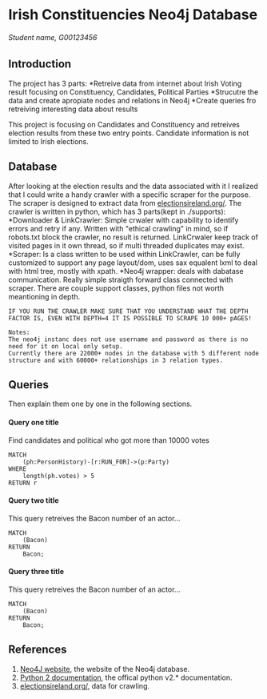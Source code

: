 # Irish Constituencies Neo4j Database
###### Student name, G00123456

## Introduction
The project has 3 parts:
*Retreive data from internet about Irish Voting result focusing on Constituency, Candidates, Political Parties
*Strucutre the data and create apropiate nodes and relations in Neo4j
*Create queries fro retreiving interesting data about results

This project is focusing on Candidates and Constituency and retreives election results from these two entry points. Candidate information is not limited to Irish elections.


## Database
After looking at the election results and the data associated with it I realized that I could write a handy crawler with a specific scraper for the purpose. The scraper is designed to extract data from [electionsireland.org/](http://electionsireland.org/).
The crawler is written in python, which has 3 parts(kept in ./supports):
*Downloader & LinkCrawler: Simple crwaler with capability to identify errors and retry if any. Written with "ethical crawling" in mind, so if robots.txt block the crawler, no result is returned. LinkCrwaler keep track of visited pages in it own thread, so if multi threaded duplicates may exist.
*Scraper: Is a class written to be used within LinkCrawler, can be fully customized to support any page layout/dom, uses sax equalent lxml to deal with html tree, mostly with xpath.
*Neo4j wrapper: deals with dabatase communication. Really simple straigth forward class connected with scraper. 
There are couple support classes, python files not worth meantioning in depth.

```
IF YOU RUN THE CRAWLER MAKE SURE THAT YOU UNDERSTAND WHAT THE DEPTH FACTOR IS, EVEN WITH DEPTH=4 IT IS POSSIBLE TO SCRAPE 10 000+ pAGES!

Notes:
The neo4j instanc does not use username and password as there is no need for it on local only setup.
Currently there are 22000+ nodes in the database with 5 different node structure and with 60000+ relationships in 3 relation types.
```


## Queries
Then explain them one by one in the following sections.

#### Query one title
Find candidates and political who got more than 10000 votes
```cypher
MATCH 
	(ph:PersonHistory)-[r:RUN_FOR]->(p:Party)
WHERE
	length(ph.votes) > 5
RETURN r
```

#### Query two title
This query retreives the Bacon number of an actor...
```cypher
MATCH
	(Bacon)
RETURN
	Bacon;
```

#### Query three title
This query retreives the Bacon number of an actor...
```cypher
MATCH
	(Bacon)
RETURN
	Bacon;
```

## References
1. [Neo4J website](http://neo4j.com/), the website of the Neo4j database.
2. [Python 2 documentation](https://docs.python.org/2/), the offical python v2.* documentation.
3. [electionsireland.org/](http://electionsireland.org/), data for crawling.
